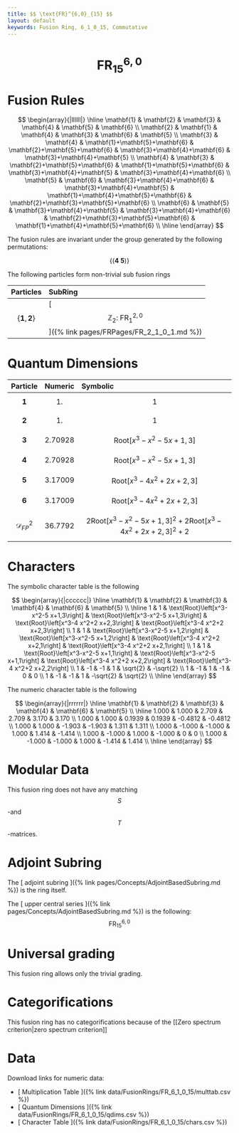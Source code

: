 ```yaml
---
title: $$ \text{FR}^{6,0}_{15} $$
layout: default
keywords: Fusion Ring, 6_1_0_15, Commutative
---
```

# $$ \text{FR}^{6,0}_{15} $$


# Fusion Rules

$$
\begin{array}{|llllll|}
\hline
 \mathbf{1} & \mathbf{2} & \mathbf{3} & \mathbf{4} & \mathbf{5} & \mathbf{6} \\
 \mathbf{2} & \mathbf{1} & \mathbf{4} & \mathbf{3} & \mathbf{6} & \mathbf{5} \\
 \mathbf{3} & \mathbf{4} & \mathbf{1}+\mathbf{5}+\mathbf{6} & \mathbf{2}+\mathbf{5}+\mathbf{6} & \mathbf{3}+\mathbf{4}+\mathbf{6} & \mathbf{3}+\mathbf{4}+\mathbf{5} \\
 \mathbf{4} & \mathbf{3} & \mathbf{2}+\mathbf{5}+\mathbf{6} & \mathbf{1}+\mathbf{5}+\mathbf{6} & \mathbf{3}+\mathbf{4}+\mathbf{5} & \mathbf{3}+\mathbf{4}+\mathbf{6} \\
 \mathbf{5} & \mathbf{6} & \mathbf{3}+\mathbf{4}+\mathbf{6} & \mathbf{3}+\mathbf{4}+\mathbf{5} & \mathbf{1}+\mathbf{4}+\mathbf{5}+\mathbf{6} & \mathbf{2}+\mathbf{3}+\mathbf{5}+\mathbf{6} \\
 \mathbf{6} & \mathbf{5} & \mathbf{3}+\mathbf{4}+\mathbf{5} & \mathbf{3}+\mathbf{4}+\mathbf{6} & \mathbf{2}+\mathbf{3}+\mathbf{5}+\mathbf{6} & \mathbf{1}+\mathbf{4}+\mathbf{5}+\mathbf{6} \\
\hline
\end{array}
$$


The fusion rules are invariant under the group generated by the following permutations:

$$ \left\{(\mathbf{4} \ \mathbf{5})\right\} $$


The following particles form non-trivial sub fusion rings

| Particles | SubRing |
| :------ | :------ |
| $$ \{\mathbf{1},\mathbf{2}\} $$ | [ $$ \mathbb{Z}_2:\ \text{FR}^{2,0}_{1} $$ ]({% link pages/FRPages/FR_2_1_0_1.md %}) |


# Quantum Dimensions

| Particle | Numeric | Symbolic |
| :------ | :------ | :------ |
| $$ \mathbf{1} $$ | $$ 1. $$ | $$ 1 $$ |
| $$ \mathbf{2} $$ | $$ 1. $$ | $$ 1 $$ |
| $$ \mathbf{3} $$ | $$ 2.70928 $$ | $$ \text{Root}\left[x^3-x^2-5 x+1,3\right] $$ |
| $$ \mathbf{4} $$ | $$ 2.70928 $$ | $$ \text{Root}\left[x^3-x^2-5 x+1,3\right] $$ |
| $$ \mathbf{5} $$ | $$ 3.17009 $$ | $$ \text{Root}\left[x^3-4 x^2+2 x+2,3\right] $$ |
| $$ \mathbf{6} $$ | $$ 3.17009 $$ | $$ \text{Root}\left[x^3-4 x^2+2 x+2,3\right] $$ |
| $$ \mathcal{D}_{FP}^2 $$ | $$ 36.7792 $$ | $$ 2 \text{Root}\left[x^3-x^2-5 x+1,3\right]^2+2 \text{Root}\left[x^3-4 x^2+2 x+2,3\right]^2+2 $$ |

# Characters

The symbolic character table is the following

$$
\begin{array}{|cccccc|}
\hline
 \mathbf{1} & \mathbf{2} & \mathbf{3} & \mathbf{4} & \mathbf{6} & \mathbf{5} \\
\hline
 1 & 1 & \text{Root}\left[x^3-x^2-5 x+1,3\right] & \text{Root}\left[x^3-x^2-5 x+1,3\right] & \text{Root}\left[x^3-4 x^2+2 x+2,3\right] & \text{Root}\left[x^3-4 x^2+2 x+2,3\right] \\
 1 & 1 & \text{Root}\left[x^3-x^2-5 x+1,2\right] & \text{Root}\left[x^3-x^2-5 x+1,2\right] & \text{Root}\left[x^3-4 x^2+2 x+2,1\right] & \text{Root}\left[x^3-4 x^2+2 x+2,1\right] \\
 1 & 1 & \text{Root}\left[x^3-x^2-5 x+1,1\right] & \text{Root}\left[x^3-x^2-5 x+1,1\right] & \text{Root}\left[x^3-4 x^2+2 x+2,2\right] & \text{Root}\left[x^3-4 x^2+2 x+2,2\right] \\
 1 & -1 & -1 & 1 & \sqrt{2} & -\sqrt{2} \\
 1 & -1 & 1 & -1 & 0 & 0 \\
 1 & -1 & -1 & 1 & -\sqrt{2} & \sqrt{2} \\
\hline
\end{array}
$$

The numeric character table is the following

$$
\begin{array}{|rrrrrr|}
\hline
 \mathbf{1} & \mathbf{2} & \mathbf{3} & \mathbf{4} & \mathbf{6} & \mathbf{5} \\
\hline
 1.000 & 1.000 & 2.709 & 2.709 & 3.170 & 3.170 \\
 1.000 & 1.000 & 0.1939 & 0.1939 & -0.4812 & -0.4812 \\
 1.000 & 1.000 & -1.903 & -1.903 & 1.311 & 1.311 \\
 1.000 & -1.000 & -1.000 & 1.000 & 1.414 & -1.414 \\
 1.000 & -1.000 & 1.000 & -1.000 & 0 & 0 \\
 1.000 & -1.000 & -1.000 & 1.000 & -1.414 & 1.414 \\
\hline
\end{array}
$$

# Modular Data

This fusion ring does not have any matching $$ S $$-and $$ T $$-matrices.

# Adjoint Subring

The [ adjoint subring ]({% link pages/Concepts/AdjointBasedSubring.md %}) is the ring itself.

The [ upper central series ]({% link pages/Concepts/AdjointBasedSubring.md %}) is the following:
$$ \text{FR}^{6,0}_{15} $$

# Universal grading

This fusion ring allows only the trivial grading.

# Categorifications

This fusion ring has no categorifications because of the [[Zero spectrum criterion|zero spectrum criterion]]

# Data

Download links for numeric data:

* [ Multiplication Table ]({% link data/FusionRings/FR_6_1_0_15/multtab.csv %})
* [ Quantum Dimensions ]({% link data/FusionRings/FR_6_1_0_15/qdims.csv %})
* [ Character Table ]({% link data/FusionRings/FR_6_1_0_15/chars.csv %})